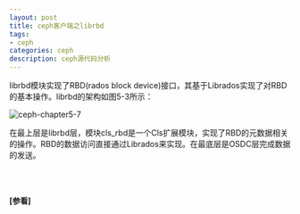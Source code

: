 ```yaml
---
layout: post
title: ceph客户端之librbd
tags:
- ceph
categories: ceph
description: ceph源代码分析
---
```



librbd模块实现了RBD(rados block device)接口，其基于Librados实现了对RBD的基本操作。librbd的架构如图5-3所示：

![ceph-chapter5-7](https://ivanzz1001.github.io/records/assets/img/ceph/sca/ceph_chapter5_8.jpg)

在最上层是librbd层，模块cls_rbd是一个Cls扩展模块，实现了RBD的元数据相关的操作。RBD的数据访问直接通过Librados来实现。在最底层是OSDC层完成数据的发送。


<!-- more -->








<br />
<br />

**[参看]**





<br />
<br />
<br />

